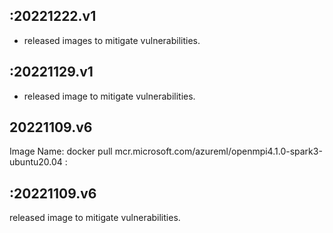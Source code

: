 
:20221222.v1
-------------------
- released images to mitigate vulnerabilities.

:20221129.v1
------------------- 
- released image to mitigate vulnerabilities. 

20221109.v6
-------------------
Image Name: docker pull mcr.microsoft.com/azureml/openmpi4.1.0-spark3-ubuntu20.04 :

:20221109.v6
-------------------
released image to mitigate vulnerabilities.
